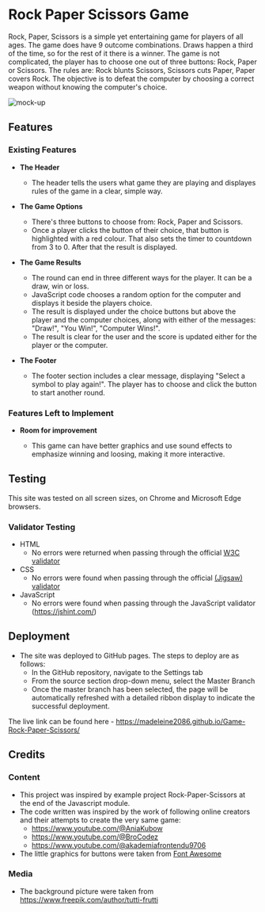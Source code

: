 # Rock Paper Scissors Game

Rock, Paper, Scissors is a simple yet entertaining game for players of all ages. The game does have 9 outcome combinations. Draws happen a third of the time, so for the rest of it there is a winner. The game is not complicated, the player has to choose one out of three buttons: Rock, Paper or Scissors. The rules are: Rock blunts Scissors, Scissors cuts Paper, Paper covers Rock. The objective is to defeat the computer by choosing a correct weapon without knowing the computer's choice.

![mock-up](https://github.com/madeleine2086/Game-Rock-Paper-Scissors/assets/136820651/881a5d56-bd5f-4a7d-bcf8-6eb6e78a19a1)

## Features

### Existing Features

- __The Header__

  - The header tells the users what game they are playing and displayes rules of the game in a clear, simple way.

- __The Game Options__

  - There's three buttons to choose from: Rock, Paper and Scissors.
  - Once a player clicks the button of their choice, that button is highlighted with a red colour. That also sets the timer to countdown from 3 to 0. After that the result is displayed.

- __The Game Results__

  - The round can end in three different ways for the player. It can be a draw, win or loss.
  - JavaScript code chooses a random option for the computer and displays it beside the players choice.
  - The result is displayed under the choice buttons but above the player and the computer choices, along with either of the messages: "Draw!", "You Win!", "Computer Wins!".
  - The result is clear for the user and the score is updated either for the player or the computer.

- __The Footer__

  - The footer section includes a clear message, displaying "Select a symbol to play again!". The player has to choose and click the button to start another round.

### Features Left to Implement

- __Room for improvement__
  
  - This game can have better graphics and use sound effects to emphasize winning and loosing, making it more interactive.
  
## Testing

This site was tested on all screen sizes, on Chrome and Microsoft Edge browsers.

### Validator Testing

- HTML
  - No errors were returned when passing through the official [W3C validator](https://validator.w3.org/nu/?doc=https%3A%2F%2Fcode-institute-org.github.io%2Flove-running-2.0%2Findex.html)
- CSS
  - No errors were found when passing through the official [(Jigsaw) validator](https://jigsaw.w3.org/css-validator/validator?uri=https%3A%2F%2Fvalidator.w3.org%2Fnu%2F%3Fdoc%3Dhttps%253A%252F%252Fcode-institute-org.github.io%252Flove-running-2.0%252Findex.html&profile=css3svg&usermedium=all&warning=1&vextwarning=&lang=en#css)
- JavaScript
  - No errors were found when passing through the JavaScript validator (<https://jshint.com/>)

## Deployment

- The site was deployed to GitHub pages. The steps to deploy are as follows:
  - In the GitHub repository, navigate to the Settings tab
  - From the source section drop-down menu, select the Master Branch
  - Once the master branch has been selected, the page will be automatically refreshed with a detailed ribbon display to indicate the successful deployment.

The live link can be found here - <https://madeleine2086.github.io/Game-Rock-Paper-Scissors/>

## Credits

### Content

- This project was inspired by example project Rock-Paper-Scissors at the end of the Javascript module.
- The code written was inspired by the work of following online creators and their attempts to create the very same game:
  - <https://www.youtube.com/@AniaKubow>
  - <https://www.youtube.com/@BroCodez>
  - <https://www.youtube.com/@akademiafrontendu9706>
- The little graphics for buttons were taken from [Font Awesome](https://fontawesome.com/)

### Media

- The background picture were taken from <https://www.freepik.com/author/tutti-frutti>
